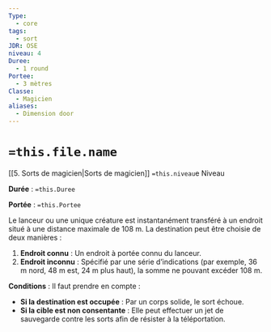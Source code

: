 ```yaml
---
Type:
  - core
tags:
  - sort
JDR: OSE
niveau: 4
Duree:
  - 1 round
Portee:
  - 3 mètres
Classe:
  - Magicien
aliases:
  - Dimension door
---
```

# `=this.file.name`  

[[5. Sorts de magicien|Sorts de magicien]] `=this.niveau`e Niveau

**Durée** : `=this.Duree`

**Portée** : `=this.Portee`

Le lanceur ou une unique créature est instantanément transféré à un endroit situé à une distance maximale de 108 m. La destination peut être choisie de deux manières :

1. **Endroit connu** : Un endroit à portée connu du lanceur.
2. **Endroit inconnu** : Spécifié par une série d’indications (par exemple, 36 m nord, 48 m est, 24 m plus haut), la somme ne pouvant excéder 108 m.

**Conditions** : Il faut prendre en compte :

- **Si la destination est occupée** : Par un corps solide, le sort échoue.
- **Si la cible est non consentante** : Elle peut effectuer un jet de sauvegarde contre les sorts afin de résister à la téléportation.
